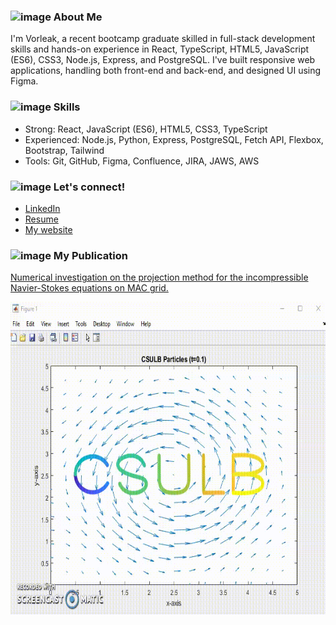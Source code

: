 ### <img src="https://github.com/vorleakyek/vorleakyek/assets/76607726/71648c5a-b478-4be7-b24d-3696eca23623" alt="image" width="50" height="50"> About Me 

I'm Vorleak, a recent bootcamp graduate skilled in full-stack development skills and hands-on experience in React, TypeScript, HTML5, JavaScript (ES6), CSS3, Node.js, Express, and PostgreSQL. I've built responsive web applications, handling both front-end and back-end, and designed UI using Figma. 


### <img src="https://github.com/vorleakyek/vorleakyek/assets/76607726/d2cc3620-9c7f-4648-9782-803514baf8c3" alt="image" width="50" height="50"> Skills 
- Strong: React, JavaScript (ES6), HTML5, CSS3, TypeScript
- Experienced: Node.js, Python, Express, PostgreSQL, Fetch API, Flexbox, Bootstrap, Tailwind
- Tools: Git, GitHub, Figma, Confluence, JIRA, JAWS, AWS

### <img src="https://github.com/vorleakyek/vorleakyek/assets/76607726/46810d36-afa1-4c5d-9e99-c1ec6f9c892a" alt="image" width="50" height="50"> Let's connect!  
- [LinkedIn](https://www.linkedin.com/in/vorleakyek/)
- [Resume](https://drive.google.com/file/d/12rSfAK9-U46XHcTcsmmeclbTAtfKg3lH/view?usp=sharing)
- [My website](https://vorleakyek.github.io/my-portfolio/)
  
### <img src="https://github.com/vorleakyek/vorleakyek/assets/76607726/3ad05b2a-d767-4e7c-b0f5-4ee7a11bb042" alt="image" width="50" height="50"> My Publication
[Numerical investigation on the projection method for the incompressible Navier-Stokes equations on MAC grid.](https://gradmath.org/wp-content/uploads/2020/10/Vorleak-Yek-GJM-2018.pdf)


<img src="CSULB_Particles.gif" alt="image" width="700" height="500">
